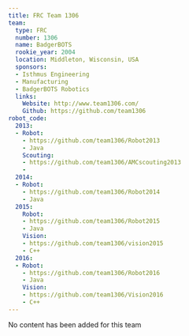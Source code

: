 ```yaml
---
title: FRC Team 1306
team:
  type: FRC
  number: 1306
  name: BadgerBOTS
  rookie_year: 2004
  location: Middleton, Wisconsin, USA
  sponsors:
  - Isthmus Engineering
  - Manufacturing
  - BadgerBOTS Robotics
  links:
    Website: http://www.team1306.com/
    Github: https://github.com/team1306
robot_code:
  2013:
  - Robot:
    - https://github.com/team1306/Robot2013
    - Java
    Scouting:
    - https://github.com/team1306/AMCscouting2013
    - 
  2014:
  - Robot:
    - https://github.com/team1306/Robot2014
    - Java
  2015:
    Robot:
    - https://github.com/team1306/Robot2015
    - Java
    Vision:
    - https://github.com/team1306/vision2015
    - C++
  2016:
  - Robot:
    - https://github.com/team1306/Robot2016
    - Java
    Vision:
    - https://github.com/team1306/Vision2016
    - C++
---
```


No content has been added for this team